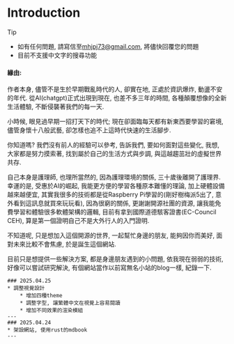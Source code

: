 # Introduction  
> [!TIP]
> * 如有任何問題, 請寫信至<span style='color: brown;'>mhjpj73@gmail.com</span>, 將儘快回覆您的問題
> * 目前不支援中文字的搜尋功能

#### 緣由:  
作者本身, 儘管不是生於早期戰亂時代的人, 卻實在地, 正處於資訊爆炸, 動盪不安的年代. 從AI(chatgpt)正式出現到現在, 也差不多三年的時間, 各種顛覆想像的全新生活體驗, 不斷侵襲著我們的每一天.  

小時候, 眼見過早期一招打天下的時代; 現在卻面臨每天都有新東西要學習的窘境, 儘管身懷十八般武藝, 卻怎樣也追不上這時代快速的生活腳步.

你知道嗎? 我們沒有前人的經驗可以參考, 告訴我們, 要如何面對這些變化, 我想, 大家都是努力摸索著, 找到屬於自己的生活方式與步調, 與這越趨茁壯的虛擬世界共存.

自己本身是護理師, 也理所當然的, 因為護理環境的關係, 三十歲後離開了護理界. 幸運的是, 受惠於AI的崛起, 我能更方便的學習各種原本難懂的理論, 加上硬體設備越來越便宜, 其實我很多的技術都是從Raspberry Pi學習的(剛好樹梅派5出了, 意外看到這訊息就買來玩玩看), 因為很窮的關係, 更謝謝開源社團的資源, 讓我能免費學習和體驗很多軟體架構的邏輯, 目前有拿到國際道德駭客證書(EC-Council CEH), 算是第一個證明自己不是大外行人的入門證明.

不知道呢, 只是想加入這個開源的世界, 一起幫忙身邊的朋友, 能夠因你而美好, 面對未來比較不會焦慮, 於是誕生這個網站.

目前只是想提供一些解決方案, 都是身邊朋友遇到的小問題, 依我現在弱弱的技術, 好像可以嘗試研究解決, 有個網站當作以前寫無名小站的blog一樣, 紀錄一下.

```admonish note title="更新日記"
### 2025.04.25
* 調整視覺設計
    * 增加四種theme
    * 調整字型, 讓繁體中文在視覺上容易閱讀
    * 增加不同效果的渲染模組
---
### 2025.04.24
* 架設網站, 使用rust的mdbook
---
```

